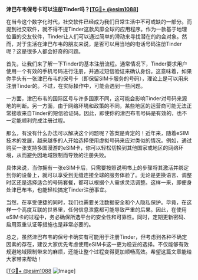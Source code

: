 **津巴布韦保号卡可以注册Tinder吗？[[TG💪+ @esim1088](https://t.me/s/esim1088)]**

在当今这个数字化时代，社交软件已经成为我们日常生活中不可或缺的一部分。而提到社交软件，就不得不提Tinder这款风靡全球的应用程序。作为一款基于地理位置的交友软件，Tinder让人们可以通过简单的滑动来寻找潜在的约会对象。然而，对于生活在津巴布韦的朋友来说，是否可以用当地的电话号码注册Tinder呢？这是很多人都会好奇的问题。

首先，让我们来了解一下Tinder的基本注册流程。通常情况下，Tinder要求用户使用一个有效的手机号码进行注册，并通过短信验证来确认身份。这意味着，如果你手头有一张津巴布韦的保号卡（即保留SIM卡服务的号码），理论上是可以用来注册Tinder的。不过，在实际操作中，可能会遇到一些问题。

一方面，津巴布韦的国际区号与许多国家不同，这可能会影响Tinder对号码来源地的判断。另一方面，由于网络环境和政策的不同，某些地区的运营商可能无法正常接收来自Tinder的短信验证码。因此，即使你的津巴布韦号码是有效的，也不一定能顺利完成注册过程。

那么，有没有什么办法可以解决这个问题呢？答案是肯定的！近年来，随着eSIM技术的发展，越来越多的人开始选择使用虚拟号码来应对类似的情况。例如，通过购买一张支持多国漫游的eSIM卡，你可以轻松切换到其他国家或地区的网络环境，从而避免因地域限制而导致的注册失败。

具体来说，当你拥有一张eSIM卡后，只需要按照说明书上的步骤将其激活并绑定到你的设备上，就可以享受到无缝连接全球的服务体验了。无论是更换语言、调整时区还是选择适合的号码套餐，都可以根据个人需求灵活调整。这样一来，即便身处津巴布韦，也能轻松搞定Tinder注册事宜。

当然，在享受便捷的同时，我们也需要关注数据安全和个人隐私保护。毕竟，在这样一个高度互联的世界里，任何信息泄露都可能导致严重的后果。因此，在使用eSIM卡的过程中，务必确保所选平台的安全性和可靠性。同时，定期更新密码、启用双重认证等措施也是非常必要的。

总之，虽然津巴布韦的保号卡确实有可能用于注册Tinder，但考虑到各种不确定因素的存在，建议大家优先考虑使用eSIM卡这一更为稳妥的选择。不仅能够有效规避地域限制带来的麻烦，还能让整个过程变得更加顺畅高效。希望这篇文章能给大家带来帮助！

[[TG💪+ @esim1088](https://t.me/s/esim1088) ![Image](https://i.postimg.cc/4NQfJmqS/Snipaste-2025-05-13-00-14-12.png)]